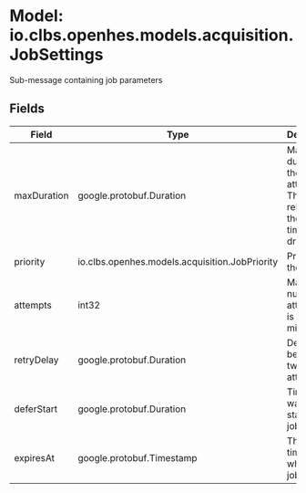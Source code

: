 # Model: io.clbs.openhes.models.acquisition.JobSettings

Sub-message containing job parameters

## Fields

| Field | Type | Description |
| --- | --- | --- |
| maxDuration | google.protobuf.Duration | Maximum duration of the job attempt. This is related to the real time for the driver. |
| priority | io.clbs.openhes.models.acquisition.JobPriority | Priority of the job. |
| attempts | int32 | Maximum number of attempts, 1 is the minimum. |
| retryDelay | google.protobuf.Duration | Delay between two attempts. |
| deferStart | google.protobuf.Duration | Time to wait before starting the job. |
| expiresAt | google.protobuf.Timestamp | The timestamp when the job expires. |

